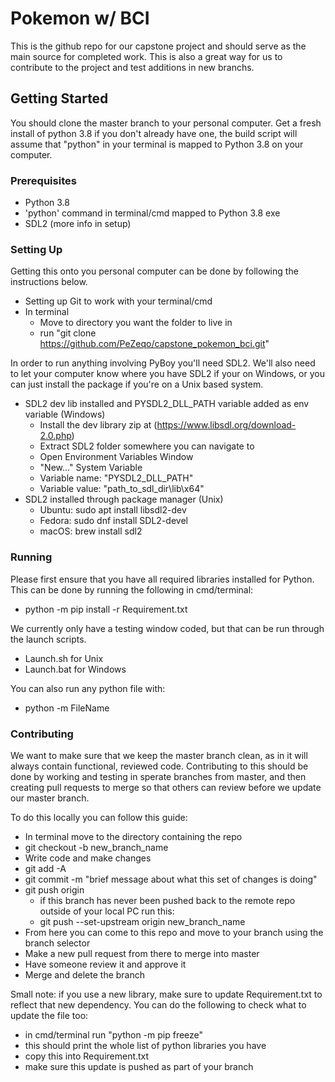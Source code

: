 # Pokemon w/ BCI

This is the github repo for our capstone project and should serve as the main source for completed work. This is also a great way for us to contribute to the project and test additions in new branchs.

## Getting Started

You should clone the master branch to your personal computer. Get a fresh install of python 3.8 if you don't already have one, the build script will assume that "python" in your terminal is mapped to Python 3.8 on your computer.

### Prerequisites

* Python 3.8
* 'python' command in terminal/cmd mapped to Python 3.8 exe
* SDL2 (more info in setup)

### Setting Up

Getting this onto you personal computer can be done by following the instructions below.

* Setting up Git to work with your terminal/cmd
* In terminal
  * Move to directory you want the folder to live in
  * run "git clone https://github.com/PeZeqo/capstone_pokemon_bci.git"

In order to run anything involving PyBoy you'll need SDL2. We'll also need to let your computer know where you have SDL2 if your on Windows, or you can just install the package if you're on a Unix based system.

* SDL2 dev lib installed and PYSDL2_DLL_PATH variable added as env variable (Windows)
  * Install the dev library zip at (https://www.libsdl.org/download-2.0.php)
  * Extract SDL2 folder somewhere you can navigate to
  * Open Environment Variables Window
  * "New..." System Variable
  * Variable name: "PYSDL2_DLL_PATH"
  * Variable value: "path_to_sdl_dir\lib\x64"
* SDL2 installed through package manager (Unix)
  * Ubuntu: sudo apt install libsdl2-dev
  * Fedora: sudo dnf install SDL2-devel
  * macOS: brew install sdl2


### Running

Please first ensure that you have all required libraries installed for Python. This can be done by running the following in cmd/terminal: 
* python -m pip install -r Requirement.txt

We currently only have a testing window coded, but that can be run through the launch scripts.

* Launch.sh  for Unix
* Launch.bat for Windows

You can also run any python file with:
* python -m FileName


### Contributing

We want to make sure that we keep the master branch clean, as in it will always contain functional, reviewed code. Contributing to this should be done by working and testing in sperate branches from master, and then creating pull requests to merge so that others can review before we update our master branch.

To do this locally you can follow this guide:

* In terminal move to the directory containing the repo
* git checkout -b new_branch_name
* Write code and make changes
* git add -A
* git commit -m "brief message about what this set of changes is doing"
* git push origin
  * if this branch has never been pushed back to the remote repo outside of your local PC run this:
  * git push --set-upstream origin new_branch_name
* From here you can come to this repo and move to your branch using the branch selector
* Make a new pull request from there to merge into master
* Have someone review it and approve it
* Merge and delete the branch
  
Small note: if you use a new library, make sure to update Requirement.txt to reflect that new dependency. You can do the following to check what to update the file too:

* in cmd/terminal run "python -m pip freeze"
* this should print the whole list of python libraries you have
* copy this into Requirement.txt
* make sure this update is pushed as part of your branch
